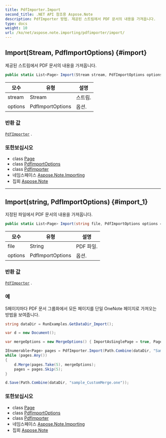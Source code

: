 ```yaml
---
title: PdfImporter.Import
second_title: .NET API 참조용 Aspose.Note
description: PdfImporter 방법. 제공된 스트림에서 PDF 문서의 내용을 가져옵니다.
type: docs
weight: 10
url: /ko/net/aspose.note.importing/pdfimporter/import/
---
```

## Import(Stream, PdfImportOptions) {#import}

제공된 스트림에서 PDF 문서의 내용을 가져옵니다.

```csharp
public static List<Page> Import(Stream stream, PdfImportOptions options = null)
```

| 모수 | 유형 | 설명 |
| --- | --- | --- |
| stream | Stream | 스트림. |
| options | PdfImportOptions | 옵션. |

### 반환 값

[`PdfImporter`](../) .

### 또한보십시오

* class [Page](../../../aspose.note/page/)
* class [PdfImportOptions](../../pdfimportoptions/)
* class [PdfImporter](../)
* 네임스페이스 [Aspose.Note.Importing](../../pdfimporter/)
* 집회 [Aspose.Note](../../../)

---

## Import(string, PdfImportOptions) {#import_1}

지정된 파일에서 PDF 문서의 내용을 가져옵니다.

```csharp
public static List<Page> Import(string file, PdfImportOptions options = null)
```

| 모수 | 유형 | 설명 |
| --- | --- | --- |
| file | String | PDF 파일. |
| options | PdfImportOptions | 옵션. |

### 반환 값

[`PdfImporter`](../) .

### 예

5페이지마다 PDF 문서 그룹화에서 모든 페이지를 단일 OneNote 페이지로 가져오는 방법을 보여줍니다.

```csharp
string dataDir = RunExamples.GetDataDir_Import();

var d = new Document();

var mergeOptions = new MergeOptions() { ImportAsSinglePage = true, PageSpacing = 100 };

IEnumerable<Page> pages = PdfImporter.Import(Path.Combine(dataDir, "SampleGrouping.pdf"));
while (pages.Any())
{
    d.Merge(pages.Take(5), mergeOptions);
    pages = pages.Skip(5);
}

d.Save(Path.Combine(dataDir, "sample_CustomMerge.one"));
```

### 또한보십시오

* class [Page](../../../aspose.note/page/)
* class [PdfImportOptions](../../pdfimportoptions/)
* class [PdfImporter](../)
* 네임스페이스 [Aspose.Note.Importing](../../pdfimporter/)
* 집회 [Aspose.Note](../../../)



